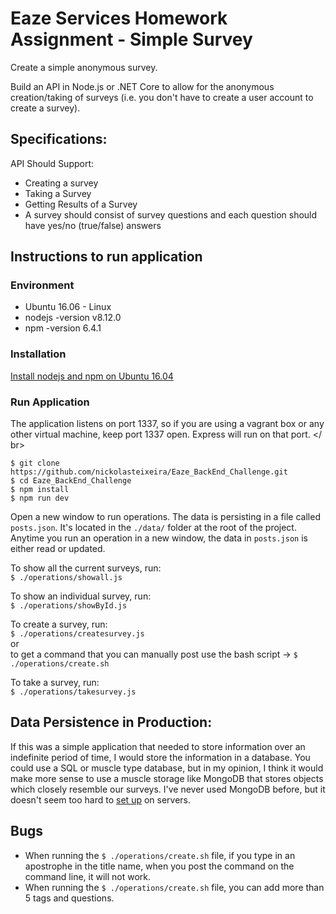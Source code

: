 # Eaze Services Homework Assignment - Simple Survey
Create a simple anonymous survey. <br/>

Build an API in Node.js or .NET Core to allow for the anonymous creation/taking of surveys (i.e. you don't have to create a user account to create a survey).

## Specifications:
API Should Support:
* Creating a survey
* Taking a Survey
* Getting Results of a Survey
* A survey should consist of survey questions and each question should have yes/no (true/false) answers

## Instructions to run application

### Environment
* Ubuntu 16.06 - Linux
* nodejs -version v8.12.0
* npm -version 6.4.1

### Installation
[Install nodejs and npm on Ubuntu 16.04](https://websiteforstudents.com/install-the-latest-node-js-and-nmp-packages-on-ubuntu-16-04-18-04-lts/)

### Run Application
The application listens on port 1337, so if you are using a vagrant box or any other virtual machine, keep port 1337 open. Express will run on that port. </ br>

`$ git clone https://github.com/nickolasteixeira/Eaze_BackEnd_Challenge.git` </br >
`$ cd Eaze_BackEnd_Challenge` </br >
`$ npm install` </br >
`$ npm run dev` </br >

Open a new window to run operations. The data is persisting in a file called `posts.json`. It's located in the `./data/` folder at the root of the project. Anytime you run an operation in a new window, the data in `posts.json` is either read or updated.

To show all the current surveys, run: </br>
`$ ./operations/showall.js`

To show an individual survey, run: </br >
`$ ./operations/showById.js`

To create a survey, run: </br >
`$ ./operations/createsurvey.js` </br > 
or </br >
to get a command that you can manually post use the bash script -> `$ ./operations/create.sh` </br >

To take a survey, run: </br >
`$ ./operations/takesurvey.js`

## Data Persistence in Production:

If this was a simple application that needed to store information over an indefinite period of time, I would store the information in a database. You could use a SQL or muscle type database, but in my opinion, I think it would make more sense to use a muscle storage like MongoDB that stores objects which closely resemble our surveys. I've never used MongoDB before, but it doesn't seem too hard to [set up](https://www.mongodb.com/cloud/atlas) on servers.

## Bugs
* When running the `$ ./operations/create.sh` file, if you type in an apostrophe in the title name, when you post the command on the command line, it will not work.
* When running the `$ ./operations/create.sh` file, you can add more than 5 tags and questions.
